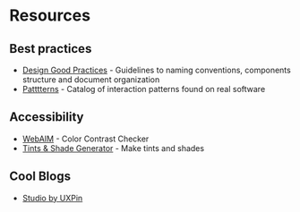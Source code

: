 # Resources

## Best practices
- [Design Good Practices](https://goodpractices.design/) - Guidelines to naming conventions, components structure and document organization
- [Patttterns](https://patttterns.net/) - Catalog of interaction patterns found on real software

## Accessibility
- [WebAIM](https://webaim.org/resources/contrastchecker/) - Color Contrast Checker
- [Tints & Shade Generator](https://maketintsandshades.com/) - Make tints and shades

## Cool Blogs
- [Studio by UXPin](https://www.uxpin.com/studio/)

